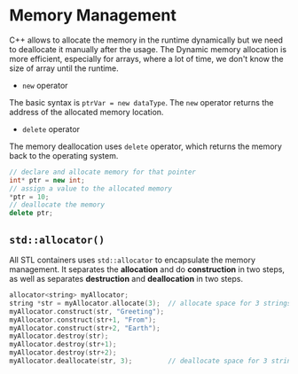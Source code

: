 # Memory Management

C++ allows to allocate the memory in the runtime dynamically but we need to deallocate it manually after the usage. The Dynamic memory allocation is more efficient, especially for arrays, where a lot of time, we don't know the size of array until the runtime.

* `new` operator

The basic syntax is `ptrVar = new dataType`. The `new` operator returns the address of the allocated memory location.

* `delete` operator

The memory deallocation uses `delete` operator, which returns the memory back to the operating system.

```c++
// declare and allocate memory for that pointer
int* ptr = new int;
// assign a value to the allocated memory
*ptr = 10;
// deallocate the memory
delete ptr;
```

## `std::allocator()`

All STL containers uses `std::allocator` to encapsulate the memory management. It separates the **allocation** and do **construction** in two steps, as well as separates **destruction** and **deallocation** in two steps.

```c++
allocator<string> myAllocator;
string *str = myAllocator.allocate(3);  // allocate space for 3 strings
myAllocator.construct(str, "Greeting");
myAllocator.construct(str+1, "From");
myAllocator.construct(str+2, "Earth");
myAllocator.destroy(str);
myAllocator.destroy(str+1);
myAllocator.destroy(str+2);
myAllocator.deallocate(str, 3);         // deallocate space for 3 strings
```